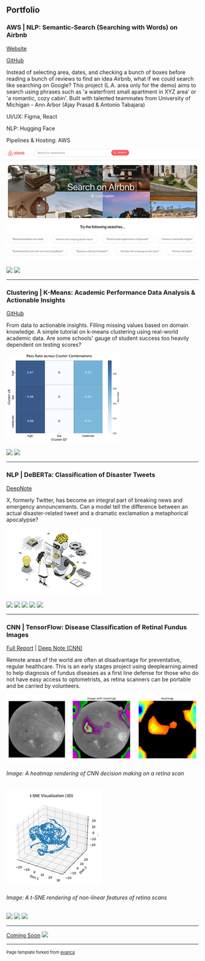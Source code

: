 ## Portfolio

### AWS | NLP: Semantic-Search (Searching with Words) on Airbnb

<a href="http://capstone-airbnb.s3-website.us-east-2.amazonaws.com">Website </a>


<a href="https://github.com/tabajara98/airbnb_nlp">GitHub </a>


Instead of selecting area, dates, and checking a bunch of boxes before reading a bunch of reviews to find an idea Airbnb, what if we could search like searching on Google?
This project (L.A. area only for the demo) aims to search using phrases such as 'a waterfront small apartment in XYZ area' or 'a romantic, cozy cabin'.
Built with talented teammates from University of Michigan - Ann Arbor (Ajay Prasad & Antonio Tabajara)


UI/UX: Figma, React


NLP: Hugging Face


Pipelines & Hosting: AWS

<img src="images/airbnb.png?raw=true"/>


[![](https://img.shields.io/badge/Python-white?logo=Python)](#) [![](https://img.shields.io/badge/Jupyter-white?logo=Jupyter)](#) 

---

### Clustering | K-Means: Academic Performance Data Analysis & Actionable Insights

<a href="https://github.com/seanlv11/progress/blob/8f8a086d1e8de06ea8e6fd4b1d89b353957eaff2/KMeans_Student_Analysis.ipynb">GitHub </a>


From data to actionable insights. Filling missing values based on domain knowledge. A simple tutorial on k-means clustering using real-world academic data. Are some schools' gauge of student success too heavily dependent on testing scores?


<img src="images/kMeans_heatmap.jpg?raw=true"/>


[![](https://img.shields.io/badge/Python-white?logo=Python)](#) [![](https://img.shields.io/badge/Jupyter-white?logo=Jupyter)](#) 

---


### NLP | DeBERTa: Classification of Disaster Tweets

<a href="https://deepnote.com/workspace/seanlv-e5b5ce69-9533-45e7-8bc1-c6a9fd860161/project/Disaster-Tweets-d54e63a1-6298-432b-a1e4-46213abe9ea2/notebook/nlp-disaster-tweets-with-huggingface-transformers-2-c6e5e4c700aa4a6fafd00e847e01000a">DeepNote </a>


X, formerly Twitter, has become an integral part of breaking news and emergency announcements. Can a model tell the difference between an actual disaster-related tweet 
and a dramatic exclamation a metaphorical apocalypse?


<img src="images/deberta_small.jpg?raw=true"/>


[![](https://img.shields.io/badge/Python-white?logo=Python)](#) [![](https://img.shields.io/badge/Jupyter-white?logo=Jupyter)](#) [![](https://img.shields.io/badge/PyTorch-white?logo=pytorch)](#) [![](https://img.shields.io/badge/X(Twitter)-white?logo=X)](#) [![](https://img.shields.io/badge/HuggingFace_Transformers-white?logo=huggingface)](#)


---


### CNN | TensorFlow: Disease Classification of Retinal Fundus Images
<a href="https://docs.google.com/document/d/1ZOgKTWLeC8clTZS8VpGSHrENRl19v0Lo-XwTLisXA7o/edit?usp=sharing">Full Report</a> | <a href="https://deepnote.com/workspace/seanlv-e5b5ce69-9533-45e7-8bc1-c6a9fd860161/project/Disaster-Tweets-d54e63a1-6298-432b-a1e4-46213abe9ea2/notebook/6.%20SL%20%E2%80%93%20CNNs%20(Sean)-40fc728a91ec49b5afd22cafdfa05fbf">Deep Note (CNN)</a>



Remote areas of the world are often at disadvantage for preventative, regular healthcare. This is an early stages project using deeplearning aimed to help diagnosis of fundus
diseases as a first line defense for those who do not have easy access to optometrists, as retina scanners can be portable and be carried by volunteers.


<img src="images/heatmap.jpg"/>

###### Image: A heatmap rendering of CNN decision making on a retina scan


<img src="images/tsne_3d.jpg"/>

###### Image: A t-SNE rendering of non-linear features of retina scans

[![](https://img.shields.io/badge/Python-white?logo=Python)](#) [![](https://img.shields.io/badge/TensorFlow-white?logo=TensorFlow)](#) [![](https://img.shields.io/badge/PyTorch-white?logo=pytorch)](#)



---
[Coming Soon](http://example.com/)
<img src="images/dummy_thumbnail.jpg?raw=true"/>




---
<p style="font-size:11px">Page template forked from <a href="https://github.com/evanca/quick-portfolio">evanca</a></p>
<!-- Remove above link if you don't want to attibute -->
